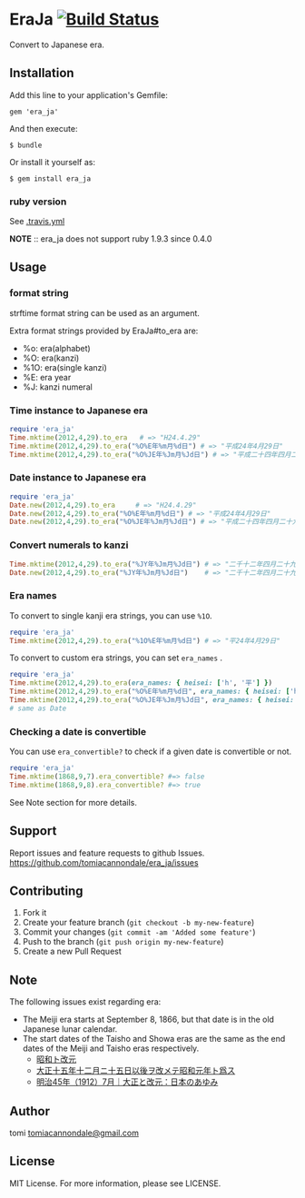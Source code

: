 # EraJa [![Build Status](https://travis-ci.org/tomiacannondale/era_ja.svg)](https://travis-ci.org/tomiacannondale/era_ja)

Convert to Japanese era.

## Installation

Add this line to your application's Gemfile:

    gem 'era_ja'

And then execute:

    $ bundle

Or install it yourself as:

    $ gem install era_ja

### ruby version ###

See [.travis.yml](https://github.com/tomiacannondale/era_ja/blob/master/.travis.yml )

**NOTE** :: era_ja does not support ruby 1.9.3 since 0.4.0

## Usage

### format string

strftime format string can be used as an argument.

Extra format strings provided by EraJa#to_era are:

* %o:  era(alphabet)
* %O:  era(kanzi)
* %1O: era(single kanzi)
* %E:  era year
* %J:  kanzi numeral

### Time instance to Japanese era

```ruby
require 'era_ja'
Time.mktime(2012,4,29).to_era   # => "H24.4.29"
Time.mktime(2012,4,29).to_era("%O%E年%m月%d日") # => "平成24年4月29日"
Time.mktime(2012,4,29).to_era("%O%JE年%Jm月%Jd日") # => "平成二十四年四月二十九日"
```

### Date instance to Japanese era

```ruby
require 'era_ja'
Date.new(2012,4,29).to_era     # => "H24.4.29"
Date.new(2012,4,29).to_era("%O%E年%m月%d日") # => "平成24年4月29日"
Date.new(2012,4,29).to_era("%O%JE年%Jm月%Jd日") # => "平成二十四年四月二十九日"
```

### Convert numerals to kanzi ###

```ruby
Time.mktime(2012,4,29).to_era("%JY年%Jm月%Jd日") # => "二千十二年四月二十九日"
Date.new(2012,4,29).to_era("%JY年%Jm月%Jd日")    # => "二千十二年四月二十九日"
```

### Era names ###

To convert to single kanji era strings, you can use `%1O`.

```ruby
require 'era_ja'
Time.mktime(2012,4,29).to_era("%1O%E年%m月%d日") # => "平24年4月29日"
```

To convert to custom era strings, you can set `era_names` .

```ruby
require 'era_ja'
Time.mktime(2012,4,29).to_era(era_names: { heisei: ['h', '平'] })                       # => "h24.4.29"
Time.mktime(2012,4,29).to_era("%O%E年%m月%d日", era_names: { heisei: ['h', '平'] })     # => "平24年4月29日"
Time.mktime(2012,4,29).to_era("%O%JE年%Jm月%Jd日", era_names: { heisei: ['h', '平'] })  # => "平二十四年四月二十九日"
# same as Date
```

### Checking a date is convertible ###

You can use `era_convertible?` to check if a given date is convertible or not. 

```ruby
require 'era_ja'
Time.mktime(1868,9,7).era_convertible? #=> false
Time.mktime(1868,9,8).era_convertible? #=> true
```

See Note section for more details.

## Support

Report issues and feature requests to github Issues. https://github.com/tomiacannondale/era_ja/issues

## Contributing

1. Fork it
2. Create your feature branch (`git checkout -b my-new-feature`)
3. Commit your changes (`git commit -am 'Added some feature'`)
4. Push to the branch (`git push origin my-new-feature`)
5. Create a new Pull Request

## Note

The following issues exist regarding era:

* The Meiji era starts at September 8, 1866, but that date is in the old Japanese lunar calendar.
* The start dates of the Taisho and Showa eras are the same as the end dates of the Meiji and Taisho eras respectively.
  * [昭和ト改元](http://ja.wikisource.org/wiki/%e6%98%ad%e5%92%8c%e3%83%88%e6%94%b9%e5%85%83)
  * [大正十五年十二月ニ十五日以後ヲ改メテ昭和元年ト爲ス](http://ja.wikisource.org/wiki/%e5%a4%a7%e6%ad%a3%e5%8d%81%e4%ba%94%e5%b9%b4%e5%8d%81%e4%ba%8c%e6%9c%88%e3%83%8b%e5%8d%81%e4%ba%94%e6%97%a5%e4%bb%a5%e5%be%8c%e3%83%b2%e6%94%b9%e3%83%a1%e3%83%86%e6%98%ad%e5%92%8c%e5%85%83%e5%b9%b4%e3%83%88%e7%88%b2%e3%82%b9)
  * [明治45年（1912）7月｜大正と改元：日本のあゆみ](http://www.archives.go.jp/ayumi/kobetsu/m45_1912_01.html)

## Author

tomi tomiacannondale@gmail.com

## License

MIT License. For more information, please see LICENSE.
